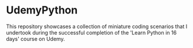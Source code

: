 # UdemyPython
This repository showcases a collection of miniature coding scenarios that I undertook during the successful completion of the 'Learn Python in 16 days' course on Udemy. 
